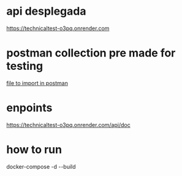 # api desplegada
https://technicaltest-o3pq.onrender.com

# postman collection pre made for testing
[file to import in postman](<Ecommerce API.postman_collection.json>)

# enpoints
https://technicaltest-o3pq.onrender.com/api/doc

# how to run
docker-compose -d --build